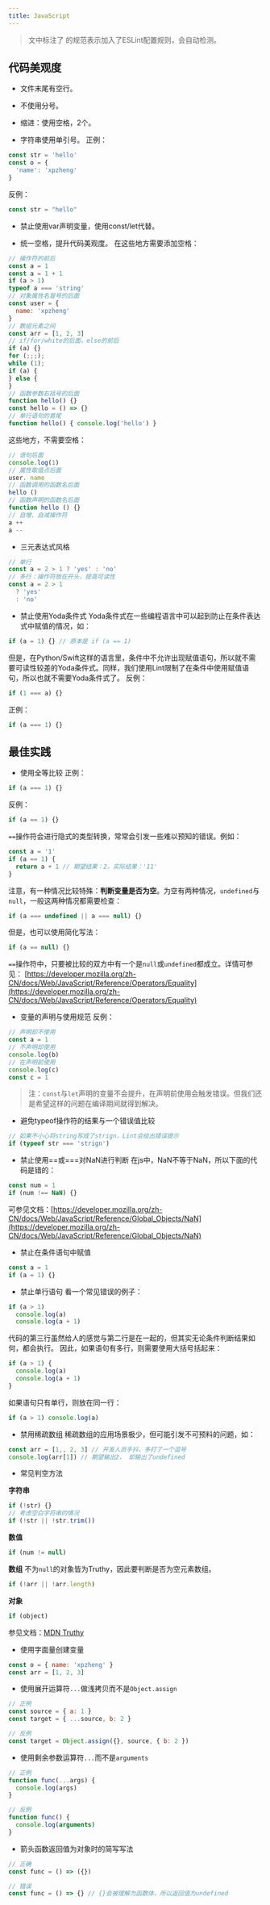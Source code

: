 ```yaml
---
title: JavaScript
---
```




> 文中标注了 <UseLint /> 的规范表示加入了ESLint配置规则，会自动检测。

## 代码美观度

- <UseLint /> 文件末尾有空行。

- <UseLint /> 不使用分号。

- <UseLint /> 缩进：使用空格，2个。

- <UseLint /> 字符串使用单引号。
正例：
```js
const str = 'hello'
const o = {
  'name': 'xpzheng'
}
```
反例：
```js
const str = "hello"
```

- <UseLint /> 禁止使用var声明变量，使用const/let代替。

- <UseLint /> 统一空格，提升代码美观度。
在这些地方需要添加空格：
```js
// 操作符的前后
const a = 1
const a = 1 + 1
if (a > 1)
typeof a === 'string'
// 对象属性名冒号的后面
const user = {
  name: 'xpzheng'
}
// 数组元素之间
const arr = [1, 2, 3]
// if/for/white的后面，else的前后
if (a) {}
for (;;;);
while (1);
if (a) {
} else {
}
// 函数参数右括号的后面
function hello() {}
const hello = () => {}
// 单行语句的首尾
function hello() { console.log('hello') }
```
这些地方，不需要空格：
```js
// 语句后面
console.log(1) 
// 属性取值点后面
user. name
// 函数调用的函数名后面
hello ()
// 函数声明的函数名后面
function hello () {}
// 自增、自减操作符
a ++
a --
```

- <UseLint /> 三元表达式风格
```js
// 单行
const a = 2 > 1 ? 'yes' : 'no'
// 多行：操作符放在开头，提高可读性
const a = 2 > 1
  ? 'yes'
  : 'no'
```

- <UseLint /> 禁止使用Yoda条件式
Yoda条件式在一些编程语言中可以起到防止在条件表达式中赋值的情况，如：
```js
if (a = 1) {} // 原本是 if (a == 1)
```
但是，在Python/Swift这样的语言里，条件中不允许出现赋值语句，所以就不需要可读性较差的Yoda条件式。同样，我们使用Lint限制了在条件中使用赋值语句，所以也就不需要Yoda条件式了。
反例：
```js
if (1 === a) {}
```
正例：
```js
if (a === 1) {}
```

## 最佳实践

- <UseLint /> 使用全等比较
正例：
```js
if (a === 1) {}
```
反例：
```js
if (a == 1) {}
```

`==`操作符会进行隐式的类型转换，常常会引发一些难以预知的错误。例如：
```js
const a = '1'
if (a == 1) {
  return a + 1 // 期望结果：2，实际结果：'11'
}
```
注意，有一种情况比较特殊：**判断变量是否为空**。为空有两种情况，`undefined`与`null`，一般这两种情况都需要检查：
```js
if (a === undefined || a === null) {}
```
但是，也可以使用简化写法：
```js
if (a == null) {}
```
`==`操作符中，只要被比较的双方中有一个是`null`或`undefined`都成立。详情可参见：
[https://developer.mozilla.org/zh-CN/docs/Web/JavaScript/Reference/Operators/Equality](https://developer.mozilla.org/zh-CN/docs/Web/JavaScript/Reference/Operators/Equality)

- <UseLint /> 变量的声明与使用规范
反例：
```js
// 声明却不使用
const a = 1
// 不声明却使用
console.log(b)
// 在声明前使用
console.log(c)
const c = 1
```

> 注：`const`与`let`声明的变量不会提升，在声明前使用会触发错误。但我们还是希望这样的问题在编译期间就得到解决。

- <UseLint /> 避免typeof操作符的结果与一个错误值比较
```js
// 如果不小心将string写成了strign，Lint会给出错误提示
if (typeof str === 'strign')
```

- <UseLint /> 禁止使用==或===对NaN进行判断
在js中，NaN不等于NaN，所以下面的代码是错的：
```js
const num = 1
if (num !== NaN) {}
```
可参见文档：[https://developer.mozilla.org/zh-CN/docs/Web/JavaScript/Reference/Global_Objects/NaN](https://developer.mozilla.org/zh-CN/docs/Web/JavaScript/Reference/Global_Objects/NaN)

- <UseLint /> 禁止在条件语句中赋值
```js
const a = 1
if (a = 1) {}
```

- <UseLint /> 禁止单行语句
看一个常见错误的例子：
```js
if (a > 1)
  console.log(a)
  console.log(a + 1)
```
代码的第三行虽然给人的感觉与第二行是在一起的，但其实无论条件判断结果如何，都会执行。
因此，如果语句有多行，则需要使用大括号括起来：
```js
if (a > 1) {
  console.log(a)
  console.log(a + 1)
}
```
如果语句只有单行，则放在同一行：
```js
if (a > 1) console.log(a)
```

- <UseLint /> 禁用稀疏数组
稀疏数组的应用场景极少，但可能引发不可预料的问题，如：
```js
const arr = [1,, 2, 3] // 开发人员手抖，多打了一个逗号
console.log(arr[1]) // 期望输出2， 却输出了undefined
```

- 常见判空方法

**字符串**
```js
if (!str) {}
// 考虑空白字符串的情况
if (!str || !str.trim())
```

**数值**
```js
if (num != null)
```

**数组**
不为`null`的对象皆为Truthy，因此要判断是否为空元素数组。
```js
if (!arr || !arr.length)
```

**对象**
```js
if (object)
```

参见文档：[MDN Truthy](https://developer.mozilla.org/zh-CN/docs/Glossary/Truthy)

- 使用字面量创建变量

```js
const o = { name: 'xpzheng' }
const arr = [1, 2, 3]
```

- 使用展开运算符`...`做浅拷贝而不是`Object.assign`

```js
// 正例
const source = { a: 1 }
const target = { ...source, b: 2 }

// 反例
const target = Object.assign({}, source, { b: 2 })
```

- 使用剩余参数运算符`...`而不是`arguments`

```js
// 正例
function func(...args) {
  console.log(args)
}

// 反例
function func() {
  console.log(arguments)
}
```

- 箭头函数返回值为对象时的简写写法

```js
// 正确
const func = () => ({})

// 错误
const func = () => {} // {}会被理解为函数体，所以返回值为undefined
```

